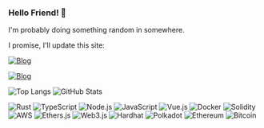 ### Hello Friend! 🤖

I'm probably doing something random in somewhere.

I promise, I'll update this site:

[![Blog](https://img.shields.io/website?label=TcheBlock.com&style=for-the-badge&url=https://tcheblock.com)](https://tcheblock.com)

[![Blog](https://img.shields.io/website?label=Blog&style=for-the-badge&url=https://dionmaicon.github.io)](https://dionmaicon.github.io)


![Top Langs](https://github-readme-stats.vercel.app/api/top-langs/?username=dionmaicon&layout=donut&theme=radical&hide=html,css,php,Java,PLpgSQL,Javascript)
![GitHub Stats](https://github-readme-stats.vercel.app/api?username=dionmaicon&show_icons=true&theme=radical)


![Rust](https://img.shields.io/badge/-Rust-000000?style=flat&logo=rust)
![TypeScript](https://img.shields.io/badge/-TypeScript-007ACC?style=flat&logo=typescript&logoColor=white)
![Node.js](https://img.shields.io/badge/-Node.js-339933?style=flat&logo=node.js&logoColor=white)
![JavaScript](https://img.shields.io/badge/-JavaScript-F7DF1E?style=flat&logo=javascript&logoColor=black)
![Vue.js](https://img.shields.io/badge/-Vue.js-4FC08D?style=flat&logo=vue.js&logoColor=white)
![Docker](https://img.shields.io/badge/-Docker-2496ED?style=flat&logo=docker&logoColor=white)
![Solidity](https://img.shields.io/badge/-Solidity-363636?style=flat&logo=solidity)
![AWS](https://img.shields.io/badge/-AWS-232F3E?style=flat&logo=amazon-aws&logoColor=white)
![Ethers.js](https://img.shields.io/badge/-Ethers.js-3C4BCC?style=flat)
![Web3.js](https://img.shields.io/badge/-Web3.js-F16822?style=flat)
![Hardhat](https://img.shields.io/badge/-Hardhat-4051B5?style=flat)
![Polkadot](https://img.shields.io/badge/-Solana-14F195?style=flat&logo=solana)
![Ethereum](https://img.shields.io/badge/-Ethereum-3C3C3D?style=flat&logo=ethereum)
![Bitcoin](https://img.shields.io/badge/-Bitcoin-F7931A?style=flat&logo=bitcoin&logoColor=white)

